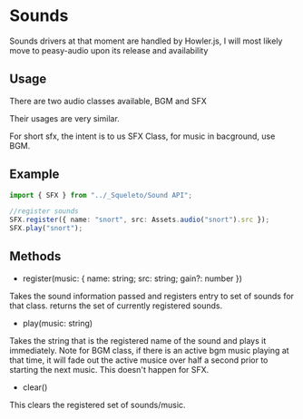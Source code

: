# Sounds

Sounds drivers at that moment are handled by Howler.js, I will most likely move to peasy-audio upon its release and availability

## Usage

There are two audio classes available, BGM and SFX

Their usages are very similar.

For short sfx, the intent is to us SFX Class, for music in bacground, use BGM.

## Example

```ts
import { SFX } from "../_Squeleto/Sound API";

//register sounds
SFX.register({ name: "snort", src: Assets.audio("snort").src });
SFX.play("snort");
```

## Methods

- register(music: { name: string; src: string; gain?: number })

Takes the sound information passed and registers entry to set of sounds for that class.
returns the set of currently registered sounds.

- play(music: string)

Takes the string that is the registered name of the sound and plays it immediately. Note for BGM class, if there is an active bgm music playing at that time, it will fade out the active musice over half a second prior to starting the next music. This doesn't happen for SFX.

- clear()

This clears the registered set of sounds/music.
